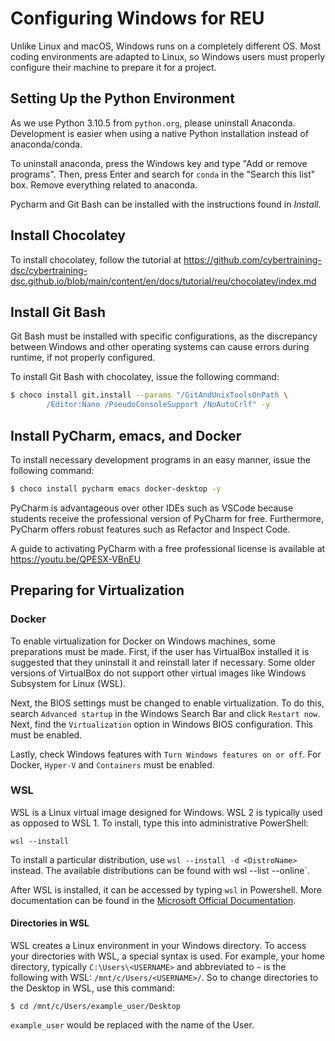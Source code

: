 # Configuring Windows for REU

Unlike Linux and macOS, Windows runs on a completely different
OS. Most coding environments are adapted to Linux, so Windows users
must properly configure their machine to prepare it for a project.

## Setting Up the Python Environment

As we use Python 3.10.5 from `python.org`, please uninstall Anaconda.
Development is easier when using a native
Python installation instead of anaconda/conda.

To uninstall anaconda, press the Windows key
and type "Add or remove programs". Then, press
Enter and search for `conda` in the "Search this
list" box. Remove everything related to anaconda.

Pycharm and Git Bash can be installed with the instructions found in
*Install.*

## Install Chocolatey

To install chocolatey, follow the tutorial
at <https://github.com/cybertraining-dsc/cybertraining-dsc.github.io/blob/main/content/en/docs/tutorial/reu/chocolatey/index.md>

## Install Git Bash

Git Bash must be installed with specific
configurations, as the discrepancy between
Windows and other operating systems can
cause errors during runtime, if not
properly configured.

To install Git Bash with chocolatey, issue
the following command:

```bash
$ choco install git.install --params "/GitAndUnixToolsOnPath \
        /Editor:Nano /PseudoConsoleSupport /NoAutoCrlf" -y
```

## Install PyCharm, emacs, and Docker

To install necessary development programs
in an easy manner, issue the following
command:

```bash
$ choco install pycharm emacs docker-desktop -y
```

PyCharm is advantageous over other IDEs such
as VSCode because students receive the professional
version of PyCharm for free. Furthermore, PyCharm
offers robust features such as Refactor and Inspect
Code.

A guide to activating PyCharm with a free professional
license is available at <https://youtu.be/QPESX-VBnEU>

## Preparing for Virtualization

### Docker

To enable virtualization for Docker on Windows machines, some
preparations must be made.  First, if the user has VirtualBox
installed it is suggested that they uninstall it and reinstall later
if necessary. Some older versions of VirtualBox do not support other
virtual images like Windows Subsystem for Linux (WSL).

Next, the BIOS settings must be changed to enable virtualization. To
do this, search `Advanced startup` in the Windows Search Bar and
click `Restart now`.  Next, find the `Virtualization` option in
Windows BIOS configuration. This must be enabled.

Lastly, check Windows features with `Turn Windows features on or off`.
For Docker, `Hyper-V` and `Containers` must be enabled.

### WSL

WSL is a Linux virtual image designed for Windows. WSL 2 is typically
used as opposed to WSL 1. To install, type this into administrative PowerShell:

```shell
wsl --install
```

To install a particular distribution, use `wsl --install -d
<DistroName>` instead. The available distributions can be found with
wsl --list --online`.

After WSL is installed, it can be accessed by typing `wsl` in
Powershell. More documentation can be found in the [Microsoft 
Official Documentation](https://docs.microsoft.com/en-us/windows/wsl/install).

#### Directories in WSL

WSL creates a Linux environment in your Windows directory. To access
your directories with WSL, a special syntax is used. For example, your
home directory, typically `C:\Users\<USERNAME>` and abbreviated to `~`
is the following with WSL: `/mnt/c/Users/<USERNAME>/`. So to change
directories to the Desktop in WSL, use this command:

```wsl
$ cd /mnt/c/Users/example_user/Desktop
```

`example_user` would be replaced with the name of the User.
